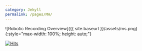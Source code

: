 ```yaml
---
category: Jekyll
permalink: /pages/MH/
---
```


![Robotic Recording Overview]({{ site.baseurl }}/assets/ms.png){:style="max-width: 100%; height: auto;"}

[![Hits](https://hits.seeyoufarm.com/api/count/incr/badge.svg?url=https%3A%2F%2Fschmidtmaster3000.github.io%2FHB2%2Fpages%2FMH%2F&count_bg=%2379C83D&title_bg=%23555555&icon=&icon_color=%23E7E7E7&title=hits&edge_flat=false)](https://hits.seeyoufarm.com)
